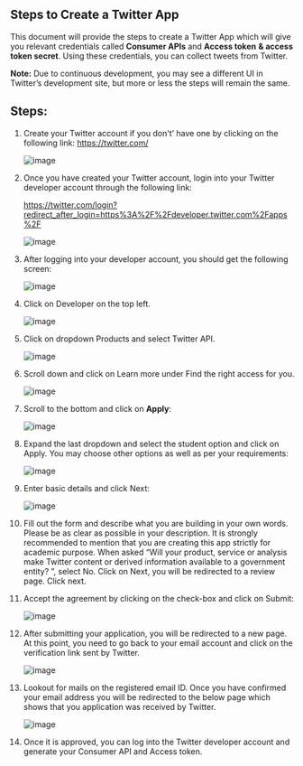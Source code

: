 ## Steps to Create a Twitter App
This document will provide the steps to create a Twitter App which will give you relevant credentials called **Consumer APIs** and **Access token** **& access token secret**. Using these credentials, you can collect tweets from Twitter.

**Note:** Due to continuous development, you may see a different UI in Twitter’s development site, but more or less the steps will remain the same.

## Steps:
1. Create your Twitter account if you don't’ have one by clicking on the following link:
   https://twitter.com/
   
   ![image](https://user-images.githubusercontent.com/56078504/154832710-ac0d937e-ec18-44e2-bd5a-188ee1594deb.png)


2. Once you have created your Twitter account, login into your Twitter developer account through the following link:
   
   https://twitter.com/login?redirect_after_login=https%3A%2F%2Fdeveloper.twitter.com%2Fapps%2F
   
   ![image](https://user-images.githubusercontent.com/56078504/154832734-645d17ea-2b75-4b0f-9dc9-e787346a1bf2.png)

   
3. After logging into your developer account, you should get the following screen:
   
   ![image](https://user-images.githubusercontent.com/56078504/154832745-d70ef2b8-60cc-43f8-90a6-530fd014548d.png)

4. Click on Developer on the top left.
   
   ![image](https://user-images.githubusercontent.com/56078504/154832759-446b2159-d4de-4be8-8946-29d37deaa240.png)

5. Click on dropdown Products and select Twitter API.
   
   ![image](https://user-images.githubusercontent.com/56078504/154832773-28029e43-e2c0-4107-afae-cb312afa7878.png)
6. Scroll down and click on Learn more under Find the right access for you.
   
   ![image](https://user-images.githubusercontent.com/56078504/154832857-a001faf2-2235-4c2d-85fe-2093c57a3380.png)

7. Scroll to the bottom and click on **Apply**:

   ![image](https://user-images.githubusercontent.com/56078504/154832864-b21e6d1c-4364-4144-82ef-7a362f16f306.png)

8. Expand the last dropdown and select the student option and click on Apply. You may choose other options as well as per your requirements:
   
   ![image](https://user-images.githubusercontent.com/56078504/154832894-b8d5f2c9-b577-4418-911d-6e5bbc3902a7.png)

9. Enter basic details and click Next:
   
   ![image](https://user-images.githubusercontent.com/56078504/154832901-2fc01567-9d63-4c74-a670-101200787233.png)

10. Fill out the form and describe what you are building in your own words. Please be as clear as possible in your description. It is strongly recommended to mention that you are creating this app strictly for academic purpose. When asked “Will your product, service or analysis make Twitter content or derived information available to a government entity? ”, select No. Click on Next, you will be redirected to a review page. Click next.
   
11. Accept the agreement by clicking on the check-box and click on Submit:
    
    ![image](https://user-images.githubusercontent.com/56078504/154832926-b692fe8c-a73f-4252-a384-6946a06c3208.png)
    
12. After submitting your application, you will be redirected to a new page. At this point, you need to go back to your email account and click on the verification link sent by Twitter.

    ![image](https://user-images.githubusercontent.com/56078504/154832954-82bee543-d06f-410a-aeec-504e60ddf7b2.png)

13. Lookout for mails on the registered email ID. Once you have confirmed your email address you will be redirected to the below page which shows that you application was received by Twitter.
    
    ![image](https://user-images.githubusercontent.com/56078504/154832960-c3536207-a397-495d-938e-1d09a572c565.png)

14. Once it is approved, you can log into the Twitter developer account and generate your Consumer API and Access token.
